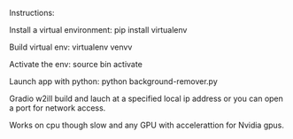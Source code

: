 Instructions:

Install a virtual environment: 
pip install virtualenv

Build virtual env:
virtualenv venvv

Activate the env:
source bin activate

Launch app with python:
python background-remover.py

Gradio w2ill build and lauch at a specified local ip address or you can open a port for network access.

Works on cpu though slow and any GPU with accelerattion for Nvidia gpus.